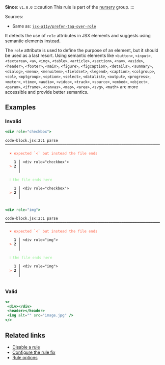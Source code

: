 **Since**: `v1.8.0`
:::caution
This rule is part of the [nursery](/linter/rules/#nursery) group.
:::

Sources: 
- Same as: <a href="https://github.com/jsx-eslint/eslint-plugin-jsx-a11y/blob/main/docs/rules/prefer-tag-over-role.md" target="_blank"><code>jsx-a11y/prefer-tag-over-role</code></a>

It detects the use of `role` attributes in JSX elements and suggests using semantic elements instead.

The `role` attribute is used to define the purpose of an element, but it should be used as a last resort. Using semantic elements like `<button>`, `<input>`, `<textarea>`, `<a>`, `<img>`, `<table>`, `<article>`, `<section>`, `<nav>`, `<aside>`, `<header>`, `<footer>`, `<main>`, `<figure>`, `<figcaption>`, `<details>`, `<summary>`, `<dialog>`, `<menu>`, `<menuitem>`, `<fieldset>`, `<legend>`, `<caption>`, `<colgroup>`, `<col>`, `<optgroup>`, `<option>`, `<select>`, `<datalist>`, `<output>`, `<progress>`, `<meter>`, `<time>`, `<audio>`, `<video>`, `<track>`, `<source>`, `<embed>`, `<object>`, `<param>`, `<iframe>`, `<canvas>`, `<map>`, `<area>`, `<svg>`, `<math>` are more accessible and provide better semantics.

## Examples

### Invalid

```jsx
<div role="checkbox">
```

<pre class="language-text"><code class="language-text">code-block.jsx:2:1 parse ━━━━━━━━━━━━━━━━━━━━━━━━━━━━━━━━━━━━━━━━━━━━━━━━━━━━━━━━━━━━━━━━━━━━━━━━━━━<br /><br /><strong><span style="color: Tomato;">  </span></strong><strong><span style="color: Tomato;">✖</span></strong> <span style="color: Tomato;">expected `&lt;` but instead the file ends</span><br />  <br />    <strong>1 │ </strong>&lt;div role=&quot;checkbox&quot;&gt;<br /><strong><span style="color: Tomato;">  </span></strong><strong><span style="color: Tomato;">&gt;</span></strong> <strong>2 │ </strong><br />   <strong>   │ </strong><br />  <br /><strong><span style="color: lightgreen;">  </span></strong><strong><span style="color: lightgreen;">ℹ</span></strong> <span style="color: lightgreen;">the file ends here</span><br />  <br />    <strong>1 │ </strong>&lt;div role=&quot;checkbox&quot;&gt;<br /><strong><span style="color: Tomato;">  </span></strong><strong><span style="color: Tomato;">&gt;</span></strong> <strong>2 │ </strong><br />   <strong>   │ </strong><br />  <br /></code></pre>

```jsx
<div role="img">
```

<pre class="language-text"><code class="language-text">code-block.jsx:2:1 parse ━━━━━━━━━━━━━━━━━━━━━━━━━━━━━━━━━━━━━━━━━━━━━━━━━━━━━━━━━━━━━━━━━━━━━━━━━━━<br /><br /><strong><span style="color: Tomato;">  </span></strong><strong><span style="color: Tomato;">✖</span></strong> <span style="color: Tomato;">expected `&lt;` but instead the file ends</span><br />  <br />    <strong>1 │ </strong>&lt;div role=&quot;img&quot;&gt;<br /><strong><span style="color: Tomato;">  </span></strong><strong><span style="color: Tomato;">&gt;</span></strong> <strong>2 │ </strong><br />   <strong>   │ </strong><br />  <br /><strong><span style="color: lightgreen;">  </span></strong><strong><span style="color: lightgreen;">ℹ</span></strong> <span style="color: lightgreen;">the file ends here</span><br />  <br />    <strong>1 │ </strong>&lt;div role=&quot;img&quot;&gt;<br /><strong><span style="color: Tomato;">  </span></strong><strong><span style="color: Tomato;">&gt;</span></strong> <strong>2 │ </strong><br />   <strong>   │ </strong><br />  <br /></code></pre>

### Valid

```jsx
<>
 <div></div>
 <header></header>
 <img alt="" src="image.jpg" />
</>
```

## Related links

- [Disable a rule](/linter/#disable-a-lint-rule)
- [Configure the rule fix](/linter#configure-the-rule-fix)
- [Rule options](/linter/#rule-options)
